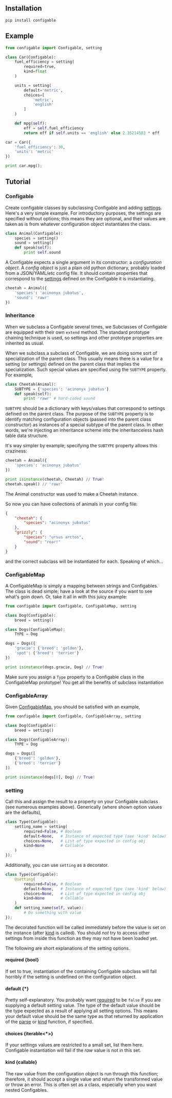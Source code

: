 ## Installation

```
pip install configable
```

## Example

```python
from configable import Configable, setting

class Car(Configable):
    fuel_efficiency = setting(
        required=true,
        kind=float
    )

    units = setting(
        default='metric',
        choices=[
            'metric',
            'english'
        ]
    )

    def mpg(self):
        eff = self.fuel_efficiency
        return eff if self.units == 'english' else 2.35214583 * eff

car = Car({
    'fuel_efficiency': 30,
    'units': 'metric'
})

print car.mpg();
```

## Tutorial

### Configable

Create configable classes by subclassing Configable and adding [settings](#setting).
Here's a very simple example. For introductory purposes,
the settings are specified without options; this means they are optional, and
their values are taken as is from whatever configuration object instantiates
the class.

```python
class Animal(Configable):
    species = setting()
    sound = setting()
    def speak(self):
        print self.sound
```

A Configable expects a single argument in its constructor: a *configuration object*.
A *config object* is just a plain old python dictionary, probably loaded from a
JSON/YAML/etc config file. It should contain properties that correspond to the 
[settings](#setting) defined on the Configable it is instantiating.

```python
cheetah = Animal({
    'species': 'acinonyx jubatus',
    'sound': 'rawr'
})
```

### Inheritance

When we subclass a Configable several times, we 
Subclasses of Configable are equipped with their own `extend` method. The
standard prototype chaining technique is used, so settings and other prototype
properties are inherited as usual.

When we subclass a subclass of Configable, we are doing some sort of
specialization of the parent class.
This usually means there is a value for a setting (or settings) defined on the
parent class that implies the specialization. Such special values are
specified using the `SUBTYPE` property. For example,

```python
class Cheetah(Animal):
    SUBTYPE = {'species': 'acinonyx jubatus'}
    def speak(self):
        print 'rawr' # hard-coded sound
```

`SUBTYPE` should be a dictionary
with keys/values that correspond to settings defined on the
parent class. The purpose of the `SUBTYPE` property is to
identify matching configuration objects (passed into the parent class
constructor) as instances of
a special subtype of the parent class. In other words, we're injecting an
inheritance scheme into the inheritanceless hash table data structure.

It's way simpler by example; specifying the `SUBTYPE` property allows this
craziness:

```python
cheetah = Animal({
    'species': 'acinonyx jubatus'
})

print isinstance(cheetah, Cheetah) // True!
cheetah.speak() // 'rawr'
```

The Animal constructor was used to make a Cheetah instance.

So now you can have collections of animals in your config file:

```json
{
    "cheetah": {
        "species": "acinonyx jubatus"
    },
    "grizzly": {
        "species": "ursus arctos",
        "sound": "roar!"
    }
}
```

and the correct subclass will be instantiated for each. Speaking of which...

### ConfigableMap

A ConfigableMap is simply a mapping between strings and Configables. The class is
dead simple; have a look at the source if you want to see what's goin down.
Or, take it all in with this juicy example:

```python
from configable import Configable, ConfigableMap, setting

class Dog(Configable):
    breed = setting()

class Dogs(ConfigableMap):
    TYPE = Dog

dogs = Dogs({
    'gracie': {'breed': 'golden'},
    'spot': {'breed': 'terrier'}
})

print isinstance(dogs.gracie, Dog) // True!
```

Make sure you assign a `Type` property to a Configable class in the
ConfigableMap prototype! You get all the benefits of subclass instantiation 

### ConfigableArray

Given [ConfigableMap](#configablemap), you should be satisfied with an example,

```python
from configable import Configable, ConfigableArray, setting

class Dog(Configable):
    breed = setting()

class Dogs(ConfigableArray):
    TYPE = Dog

dogs = Dogs([
    {'breed': 'golden'},
    {'breed': 'terrier'}
])

print isinstance(dogs[0], Dog) // True!
```


### setting

Call this and assign the result to a property on your Configable subclass
(see numerous examples above). Generically (where
shown option values are the defaults),

```python
class Type(Configable):
    setting_name = setting(
        required=False, # Boolean
        default=None,   # Instance of expected type (see 'kind' below)
        choices=None,   # List of type expected in config obj
        kind=None       # Callable
    )
});
```

Additionally, you can use `setting` as a decorator.

```python
class Type(Configable):
    @setting(
        required=False, # Boolean
        default=None,   # Instance of expected type (see 'kind' below)
        choices=None,   # List of type expected in config obj
        kind=None       # Callable
    )
    def setting_name(self, value):
        # Do something with value
});
```

The decorated function will be called immediately before the value is
set on the instance (after [kind](#kind-callable) is called).
You should *not* try to access other settings from inside this
function as they may not have been loaded yet.

The following are short explanations of the setting options.

#### required {bool}

If set to true, instantiation of the containing Configable subclass will fail
horribly if the setting is undefined on the configuration object.

#### default {\*}

Pretty self-explanatory. You probably want [required](#required) to be `false` if
you are supplying a default setting value. The type of the default value should be
the type expected as a result of applying all setting options. This means
your default value should be the same type as that returned by application of the
[parse](#parse-function) or [kind](#kind-function) function, if specified.

#### choices {iterable&lt;\*&gt;}

If your settings values are restricted to a small set, list them here. Configable
instantiation will fail if the *raw* value is not in this set.

#### kind {callable}

The raw value from the configuration object is run through this function; therefore,
it should accept a single value and return the transformed value or throw an
error. This is often set as a class, especially when you want nested Configables.
